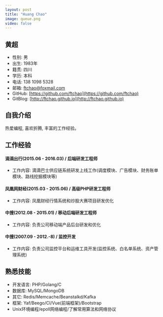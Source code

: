 ```yaml
---
layout: post
title: "Huang Chao"
image: queue.png
video: false
---
```


## 黄超
- 性别: 男
- 出生: 1983年
- 籍贯: 四川
- 学历: 本科
- 电话: 138 1098 5328
- 邮箱: ftchao@foxmail.com
- GitHub: [https://github.com/ftchao](https://github.com/ftchao)
- GitBlog: [http://ftchao.github.io](http://ftchao.github.io)

## 自我介绍
热爱编程, 喜欢折腾, 丰富的工作经验。

## 工作经验

#### 滴滴出行(2015.06 - 2016.03) / 后端研发工程师
 - 工作内容: 滴滴巴士供应链系统研发上线工作(调度模块、广告模块、财务账单模块、路线挖掘模块等)

#### 凤凰网财经(2015.03 - 2015.06) / 高级PHP研发工程师
 - 工作内容: 凤凰财经行情系统和炒股大赛项目研发优化

#### 中搜(2012.08 - 2015.01) / 移动后端研发工程师
 - 工作内容: 负责公司移动端产品后台研发和优化

#### 中搜(2007.09 - 2012.-8) / 监控开发
 - 工作内容: 负责公司监控平台和运维工具开发(监控系统、白名单系统、资产管理系统)

## 熟悉技能
 - 开发语言: PHP/Golang/C
 - 数据库: MySQL/MongoDB
 - 其它: Redis/Memcache/Beanstalkd/Kafka
 - 框架: Yaf/Beego/CI/Vue(前端框架)/Bootstrap
 - Unix环境编程/epoll网络编程/了解常用算法和网络协议